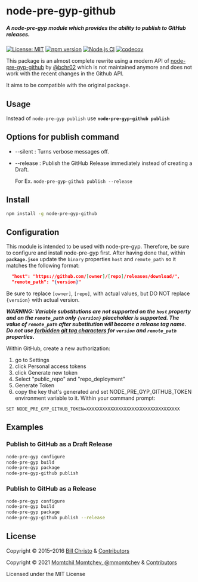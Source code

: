 # node-pre-gyp-github
##### A node-pre-gyp module which provides the ability to publish to GitHub releases.

[![License: MIT](https://img.shields.io/github/license/mmomtchev/node-pre-gyp-github)](https://github.com/mmomtchev/rlayers/blob/master/LICENSE)
[![npm version](https://img.shields.io/npm/v/@mmomtchev/node-pre-gyp-github)](https://www.npmjs.com/package/@mmomtchev/node-pre-gyp-github)
[![Node.js CI](https://github.com/mmomtchev/node-pre-gyp-github/actions/workflows/node.js.yml/badge.svg)](https://github.com/mmomtchev/node-pre-gyp-github/actions/workflows/node.js.yml)
[![codecov](https://codecov.io/gh/mmomtchev/node-pre-gyp-github/branch/master/graph/badge.svg?token=OE1AXIYFIZ)](https://codecov.io/gh/mmomtchev/node-pre-gyp-github)


This package is an almost complete rewrite using a modern API of [node-pre-gyp-github](https://github.com/bchr02/node-pre-gyp-github) by [@bchr02](https://github.com/bchr02) which is not maintained anymore and does not work with the recent changes in the Github API.

It aims to be compatible with the original package.

## Usage
Instead of `node-pre-gyp publish` use **`node-pre-gyp-github publish`**

## Options for publish command
* --silent : Turns verbose messages off.
* --release : Publish the GitHub Release immediately instead of creating a Draft.

  For Ex. `node-pre-gyp-github publish --release`

## Install
```bash
npm install -g node-pre-gyp-github
```

## Configuration
This module is intended to be used with node-pre-gyp. Therefore, be sure to configure and install node-pre-gyp first. After having done that, within **`package.json`** update the `binary` properties `host` and `remote_path` so it matches the following format:

```json
  "host": "https://github.com/[owner]/[repo]/releases/download/",
  "remote_path": "{version}"
```

Be sure to replace `[owner]`, `[repo]`, with actual values,
but DO NOT replace `{version}` with actual version.

***WARNING: Variable substitutions are not supported on the ```host``` property and on the ```remote_path``` only ```{version}``` placeholder is supported. The value of ```remote_path``` after substitution will become a release tag name. Do not use [forbidden git tag characters](https://git-scm.com/docs/git-check-ref-format) for ```version``` and ```remote_path``` properties.***

Within GitHub, create a new authorization:

1. go to Settings 
2. click Personal access tokens
3. click Generate new token
4. Select "public_repo" and "repo_deployment"
5. Generate Token
6. copy the key that's generated and set NODE_PRE_GYP_GITHUB_TOKEN environment variable to it. Within your command prompt:

```
SET NODE_PRE_GYP_GITHUB_TOKEN=XXXXXXXXXXXXXXXXXXXXXXXXXXXXXXXXXXX
```

## Examples 

### Publish to GitHub as a Draft Release
```bash
node-pre-gyp configure
node-pre-gyp build
node-pre-gyp package
node-pre-gyp-github publish
```

### Publish to GitHub as a Release
```bash
node-pre-gyp configure
node-pre-gyp build
node-pre-gyp package
node-pre-gyp-github publish --release
```

## License

Copyright &copy; 2015–2016 [Bill Christo](https://github.com/bchr02) & [Contributors](https://github.com/bchr02/node-pre-gyp-github/graphs/contributors)

Copyright &copy; 2021 [Momtchil Momtchev, @mmomtchev](https://github.com/mmomtchev) & [Contributors](https://github.com/mmomtchev/node-pre-gyp-github/graphs/contributors)

Licensed under the MIT License

